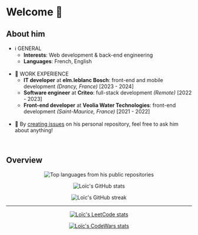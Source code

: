 # Welcome 👋
<!--
**LoicZHU/LoicZHU** is a ✨ _special_ ✨ repository because its `README.md` (this file) appears on your GitHub profile.

Here are some ideas to get you started:

- 🔭 I’m currently working on ...
- 🌱 I’m currently learning ...
- 👯 I’m looking to collaborate on ...
- 🤔 I’m looking for help with ...
- 💬 Ask me about ...
- 📫 How to reach me: ...
- 😄 Pronouns: ...
- ⚡ Fun fact: ...
-->

## About him
- ℹ️ GENERAL
  - **Interests**: Web development & back-end engineering
  - **Languages**: French, English<br/><br/>
- 💼 WORK EXPERIENCE
  - **IT developer** at **elm.leblanc Bosch**: front-end and mobile development _(Drancy, France)_ [2023 - 2024]
  - **Software engineer** at **Criteo**: full-stack development _(Remote)_ [2022 - 2023]
  - **Front-end developer** at **Veolia Water Technologies**: front-end development _(Saint-Maurice, France)_ [2021 - 2022]<br/><br/>
- 💬 By [creating issues](https://github.com/LoicZHU/LoicZHU/issues/) on his personal repository, feel free to ask him about anything!
<br/>

## Overview
<p align="center">
  <img 
    src="https://gh-profile-readme-stats.vercel.app/api/top-langs/?username=loiczhu&langs_count=20&theme=dracula&layout=compact&custom_title=From%20his%20public%20repositories&hide=just"
    alt="Top languages from his public repositories" 
  />
</p>

<p align="center">
  <img 
    src="https://gh-profile-readme-stats.vercel.app/api?username=loiczhu&count_private=true&show_icons=true&theme=dracula&include_all_commits=true&number_format=long&rank_icon=percentile&show=reviews,discussions_started,prs_merged,prs_merged_percentage"
    alt="Loïc's GitHub stats"
  />
</p>

<p align="center">
  <img 
    src="https://github-readme-streak-stats-ivory-kappa.vercel.app?user=LoicZHU&theme=dracula&fire=FBB741"
    alt="Loïc's GitHub streak" 
  />
</p>
<hr/>
<p align="center">
  <a href="https://leetcode.com/loiczhu">
    <img 
      src="https://leetcard.jacoblin.cool/loiczhu?theme=dark&font=Lexend" 
      alt="Loïc's LeetCode stats" 
    /> 
  </a>
</p>

<p align="center">
  <a href="https://www.codewars.com/users/loiczhu">
    <img 
      src="https://github.r2v.ch/codewars?user=loiczhu&top_languages=true&stroke=whitesmoke&theme=gradient_dark_by_level" 
      alt="Loïc's CodeWars stats" 
    />
  </a>
</p>
